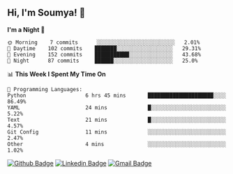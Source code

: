 ## Hi, I'm Soumya! 👋

<!--START_SECTION:waka-->
**I'm a Night 🦉** 

```text
🌞 Morning    7 commits      ░░░░░░░░░░░░░░░░░░░░░░░░░   2.01% 
🌆 Daytime    102 commits    ███████░░░░░░░░░░░░░░░░░░   29.31% 
🌃 Evening    152 commits    ███████████░░░░░░░░░░░░░░   43.68% 
🌙 Night      87 commits     ██████░░░░░░░░░░░░░░░░░░░   25.0%

```


📊 **This Week I Spent My Time On** 

```text
💬 Programming Languages: 
Python                   6 hrs 45 mins       █████████████████████░░░░   86.49% 
YAML                     24 mins             █░░░░░░░░░░░░░░░░░░░░░░░░   5.22% 
Text                     21 mins             █░░░░░░░░░░░░░░░░░░░░░░░░   4.57% 
Git Config               11 mins             ░░░░░░░░░░░░░░░░░░░░░░░░░   2.47% 
Other                    4 mins              ░░░░░░░░░░░░░░░░░░░░░░░░░   1.02%

```


<!--END_SECTION:waka-->

[![Github Badge](https://img.shields.io/badge/-rubyruins-grey?style=for-the-badge&logo=github&logoColor=white&link=https://github.com/rubyruins/)](https://www.github.com/rubyruins/) 
[![Linkedin Badge](https://img.shields.io/badge/-Soumya%20Parekh-0072b1?style=for-the-badge&logo=Linkedin&logoColor=white&link=https://www.linkedin.com/in/Soumya-Parekh/)](https://www.linkedin.com/in/Soumya-Parekh/) 
[![Gmail Badge](https://img.shields.io/badge/-soumya.parekh@somaiya.edu-c14438?style=for-the-badge&logo=Gmail&logoColor=white&link=mailto:soumya.parekh@somaiya.edu)](mailto:soumya.parekh@somaiya.edu) 
